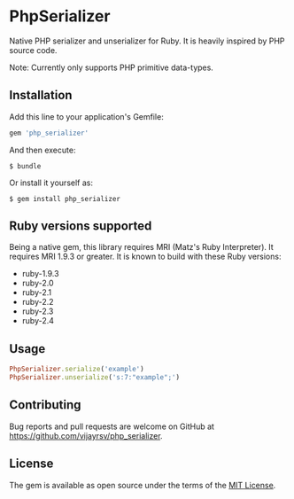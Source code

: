 # PhpSerializer

Native PHP serializer and unserializer for Ruby.  It is heavily
inspired by PHP source code.

Note: Currently only supports PHP primitive data-types.

## Installation

Add this line to your application's Gemfile:

```ruby
gem 'php_serializer'
```

And then execute:

    $ bundle

Or install it yourself as:

    $ gem install php_serializer

## Ruby versions supported

Being a native gem, this library requires MRI (Matz's Ruby
Interpreter).  It requires MRI 1.9.3 or greater.  It is known to build
with these Ruby versions:

* ruby-1.9.3
* ruby-2.0
* ruby-2.1
* ruby-2.2
* ruby-2.3
* ruby-2.4

## Usage

``` ruby
PhpSerializer.serialize('example')
PhpSerializer.unserialize('s:7:"example";')
```
## Contributing

Bug reports and pull requests are welcome on GitHub at https://github.com/vijayrsv/php_serializer.

## License

The gem is available as open source under the terms of the [MIT License](http://opensource.org/licenses/MIT).
